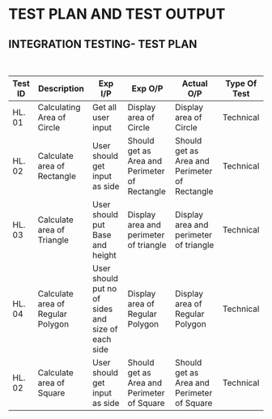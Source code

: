 # TEST PLAN AND TEST OUTPUT



## INTEGRATION TESTING- TEST PLAN

<br>

| **Test ID** | **Description**  | **Exp I/P** | **Exp O/P** | **Actual O/P** |**Type Of Test**  |    
|-------------|--------------------------------------------------------------|------------|-------------|----------------|------------------|
|HL. 01|Calculating Area of Circle|Get all user input |Display area of Circle| Display area of Circle|Technical|
|HL. 02|Calculate area of Rectangle|User should get input as side|Should get as Area and Perimeter of Rectangle|Should get as Area and Perimeter of Rectangle|Technical|
|HL. 03|Calculate area of Triangle|User should put Base and height|Display area and perimeter of triangle|Display area and perimeter of triangle|Technical|
|HL. 04|Calculate area of Regular Polygon|User should put no of sides and size of each side|Display area of Regular Polygon|Display area of Regular Polygon|Technical|
|HL. 02|Calculate area of Square|User should get input as side|Should get as Area and Perimeter of Square|Should get as Area and Perimeter of Square|Technical|

